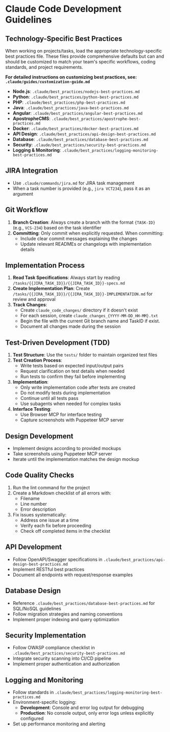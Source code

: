 # Claude Code Development Guidelines

## Technology-Specific Best Practices

When working on projects/tasks, load the appropriate technology-specific best practices file. These files provide comprehensive defaults but can and should be customized to match your team's specific workflows, coding standards, and project requirements.

**For detailed instructions on customizing best practices, see: `.claude/guides/customization-guide.md`**
- **Node.js**: `.claude/best_practices/nodejs-best-practices.md`
- **Python**: `.claude/best_practices/python-best-practices.md`
- **PHP**: `.claude/best_practices/php-best-practices.md`
- **Java**: `.claude/best_practices/java-best-practices.md`
- **Angular**: `.claude/best_practices/angular-best-practices.md`
- **ApostropheCMS**: `.claude/best_practices/apostrophe-best-practices.md`
- **Docker**: `.claude/best_practices/docker-best-practices.md`
- **API Design**: `.claude/best_practices/api-design-best-practices.md`
- **Database**: `.claude/best_practices/database-best-practices.md`
- **Security**: `.claude/best_practices/security-best-practices.md`
- **Logging & Monitoring**: `.claude/best_practices/logging-monitoring-best-practices.md`

## JIRA Integration

- Use `.claude/commands/jira.md` for JIRA task management
- When a task number is provided (e.g., `jira VCT234`), pass it as an argument

## Git Workflow

1. **Branch Creation**: Always create a branch with the format `{TASK-ID}` (e.g., `VCS-234`) based on the task identifier
2. **Committing**: Only commit when explicitly requested. When committing:
   - Include clear commit messages explaining the changes
   - Update relevant READMEs or changelogs with implementation details

## Implementation Process

1. **Read Task Specifications**: Always start by reading `/tasks/{{JIRA_TASK_ID}}/{{JIRA_TASK_ID}}-specs.md`
2. **Create Implementation Plan**: Create `/tasks/{{JIRA_TASK_ID}}/{{JIRA_TASK_ID}}-IMPLEMENTATION.md` for review and approval
3. **Track Changes**: 
   - Create `claude_code_changes/` directory if it doesn't exist
   - For each session, create `claude_changes_{YYYY-MM-DD_HH-MM}.txt`
   - Begin the file with the current Git branch name and TaskID if exist.
   - Document all changes made during the session

## Test-Driven Development (TDD)

1. **Test Structure**: Use the `tests/` folder to maintain organized test files
2. **Test Creation Process**:
   - Write tests based on expected input/output pairs
   - Request clarification on test details when needed
   - Run tests to confirm they fail before implementing
3. **Implementation**:
   - Only write implementation code after tests are created
   - Do not modify tests during implementation
   - Continue until all tests pass
   - Use subagents when needed for complex tasks
4. **Interface Testing**:
   - Use Browser MCP for interface testing
   - Capture screenshots with Puppeteer MCP server

## Design Development

- Implement designs according to provided mockups
- Take screenshots using Puppeteer MCP server
- Iterate until the implementation matches the design mockup

## Code Quality Checks

1. Run the lint command for the project
2. Create a Markdown checklist of all errors with:
   - Filename
   - Line number
   - Error description
3. Fix issues systematically:
   - Address one issue at a time
   - Verify each fix before proceeding
   - Check off completed items in the checklist

## API Development

- Follow OpenAPI/Swagger specifications in `.claude/best_practices/api-design-best-practices.md`
- Implement RESTful best practices
- Document all endpoints with request/response examples

## Database Design

- Reference `.claude/best_practices/database-best-practices.md` for SQL/NoSQL guidelines
- Follow migration strategies and naming conventions
- Implement proper indexing and query optimization

## Security Implementation

- Follow OWASP compliance checklist in `.claude/best_practices/security-best-practices.md`
- Integrate security scanning into CI/CD pipeline
- Implement proper authentication and authorization

## Logging and Monitoring

- Follow standards in `.claude/best_practices/logging-monitoring-best-practices.md`
- Environment-specific logging:
  - **Development**: Console and error log output for debugging
  - **Production**: No console output, only error logs unless explicitly configured
- Set up performance monitoring and alerting